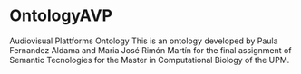 # OntologyAVP
Audiovisual Plattforms Ontology
This is an ontology developed by Paula Fernandez Aldama and Maria José Rimón Martín for the final assignment of Semantic Tecnologies for the Master in Computational Biology of the UPM.
